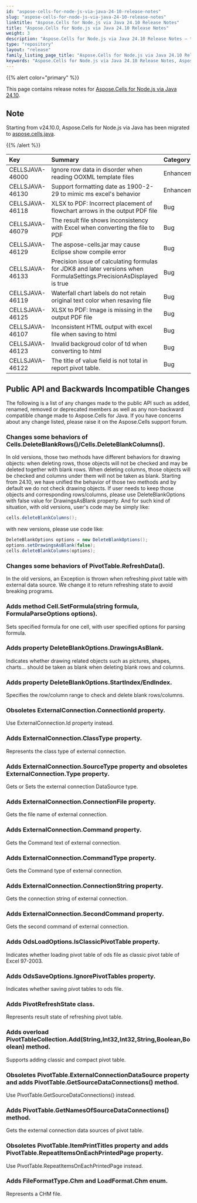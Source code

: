 ```yaml
---
id: "aspose-cells-for-node-js-via-java-24-10-release-notes"
slug: "aspose-cells-for-node-js-via-java-24-10-release-notes"
linktitle: "Aspose.Cells for Node.js via Java 24.10 Release Notes"
title: "Aspose.Cells for Node.js via Java 24.10 Release Notes"
weight: 3
description: "Aspose.Cells for Node.js via Java 24.10 Release Notes – the latest enhancements, new features, and fixes."
type: "repository"
layout: "release"
family_listing_page_title: "Aspose.Cells for Node.js via Java 24.10 Release Notes"
keywords: "Aspose.Cells for Node.js via Java 24.10 Release Notes, Aspose.Cells for Node.js via Java 24.10 updates and fixes"
---
```


{{% alert color="primary" %}}

This page contains release notes for [Aspose.Cells for Node.js via Java 24.10](https://releases.aspose.com/cells/nodejs/new-releases/aspose.cells-for-node.js-via-java-24.10/).

## Note
Starting from v24.10.0, Aspose.Cells for Node.js via Java has been migrated to [aspose.cells.java](https://www.npmjs.com/package/aspose.cells.java).

{{% /alert %}}

|**Key**|**Summary**|**Category**|
| :- | :- | :- |
|CELLSJAVA-46000|Ignore row data in disorder when reading OOXML template files|Enhancement
|CELLSJAVA-46130|Support formatting date as 1900-2-29 to mimic ms excel's behavior|Enhancement
|CELLSJAVA-46118|XLSX to PDF: Incorrect placement of flowchart arrows in the output PDF file|Bug
|CELLSJAVA-46079|The result file shows inconsistency with Excel when converting the file to PDF|Bug
|CELLSJAVA-46129|The aspose-cells.jar may cause Eclipse show compile error|Bug
|CELLSJAVA-46133|Precision issue of calculating formulas for JDK8 and later versions when FormulaSettings.PrecisionAsDisplayed is true|Bug
|CELLSJAVA-46119|Waterfall chart labels do not retain original text color when resaving file|Bug
|CELLSJAVA-46125|XLSX to PDF: Image is missing in the output PDF file|Bug
|CELLSJAVA-46107|Inconsistent HTML output with excel file when saving to html|Bug
|CELLSJAVA-46123|Invalid backgroud color of td when converting to html|Bug
|CELLSJAVA-46122|The title of value field is not total in report pivot table.|Bug

## **Public API and Backwards Incompatible Changes**

The following is a list of any changes made to the public API such as added, renamed, removed or deprecated members as well as any non-backward compatible change made to Aspose.Cells for Java. If you have concerns about any change listed, please raise it on the Aspose.Cells support forum.

### **Changes some behaviors of Cells.DeleteBlankRows()/Cells.DeleteBlankColumns().**

In old versions, those two methods have different behaviors for drawing objects: when deleting rows, those objects will not be checked and may be deleted together with blank rows. When deleting columns, those objects will be checked and columns under them will not be taken as blank. Starting from 24.10, we have unified the behavior of those two methods and by default we do not check drawing objects. If user needs to keep those objects and corresponding rows/columns, please use DeleteBlankOptions with false value for DrawingsAsBlank property. And for such kind of situation, with old versions, user's code may be simply like:
```java
cells.deleteBlankColumns();
```
with new versions, please use code like:
```java
DeleteBlankOptions options = new DeleteBlankOptions();
options.setDrawingsAsBlank(false);
cells.deleteBlankColumns(options);
```

### **Changes some behaviors of PivotTable.RefreshData().**

In the old versions, an Exception is thrown when refreshing pivot table with external data source. We change it to return refreshing state to avoid breaking programs.

### **Adds method Cell.SetFormula(string formula, FormulaParseOptions options).**

Sets specified formula for one cell, with user specified options for parsing formula.

### **Adds property DeleteBlankOptions.DrawingsAsBlank.**

Indicates whether drawing related objects such as pictures, shapes, charts... should be taken as blank when deleting blank rows and columns.

### **Adds property DeleteBlankOptions.StartIndex/EndIndex.**

Specifies the row/column range to check and delete blank rows/columns.

### **Obsoletes ExternalConnection.ConnectionId property.**

Use ExternalConnection.Id property instead.

### **Adds ExternalConnection.ClassType property.**

Represents the class type of external connection.

### **Adds ExternalConnection.SourceType property and obsoletes ExternalConnection.Type property.**

Gets or Sets the external connection DataSource type.

### **Adds ExternalConnection.ConnectionFile property.**

Gets the file name of external connection.

### **Adds ExternalConnection.Command property.**

Gets the Command text of external connection.

### **Adds ExternalConnection.CommandType property.**

Gets the Command type of external connection.

### **Adds ExternalConnection.ConnectionString property.**

Gets the connection string of external connection.

### **Adds ExternalConnection.SecondCommand property.**

Gets the second command of external connection.

### **Adds OdsLoadOptions.IsClassicPivotTable property.**

Indicates whether loading pivot table of ods file as classic pivot table of Excel 97-2003.

### **Adds OdsSaveOptions.IgnorePivotTables property.**

Indicates whether saving pivot tables to ods file. 

### **Adds PivotRefreshState class.**

Represents result state of refreshing pivot table.

### **Adds overload PivotTableCollection.Add(String,Int32,Int32,String,Boolean,Boolean) method.**

Supports adding classic and compact pivot table.

### **Obsoletes PivotTable.ExternalConnectionDataSource property and adds PivotTable.GetSourceDataConnections() method.**

Use PivotTable.GetSourceDataConnections() instead.

### **Adds PivotTable.GetNamesOfSourceDataConnections() method.**

Gets the external connection data sources of pivot table.

### **Obsoletes PivotTable.ItemPrintTitles property and adds PivotTable.RepeatItemsOnEachPrintedPage property.**

Use  PivotTable.RepeatItemsOnEachPrintedPage instead.

### **Adds FileFormatType.Chm and LoadFormat.Chm enum.**

Represents a CHM file.